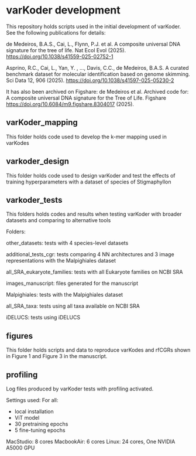 # varKoder development

This repository holds scripts used in the initial development of varKoder. See the following publications for details:

de Medeiros, B.A.S., Cai, L., Flynn, P.J. et al. A composite universal DNA signature for the tree of life. Nat Ecol Evol (2025). https://doi.org/10.1038/s41559-025-02752-1

Asprino, R.C., Cai, L., Yan, Y. , ..., Davis, C.C., de Medeiros, B.A.S. A curated benchmark dataset for molecular identification based on genome skimming. Sci Data 12, 906 (2025). https://doi.org/10.1038/s41597-025-05230-2

It has also been archived on Figshare:
de Medeiros et al. Archived code for: A composite universal DNA signature for the Tree of Life. Figshare https://doi.org/10.6084/m9.figshare.8304017 (2025).

## varKoder_mapping

This folder holds code used to develop the k-mer mapping used in varKodes

## varkoder_design

This folder holds code used to design varKoder and test the effects of training hyperparameters with a dataset of species of Stigmaphyllon

## varkoder_tests

This folders holds codes and results when testing varKoder with broader datasets and comparing to alternative tools

Folders:

other_datasets: tests with 4 species-level datasets

additional_tests_cgr: tests comparing 4 NN architectures and 3 image representations with the Malpighiales dataset

all_SRA_eukaryote_families: tests with all Eukaryote families on NCBI SRA

images_manuscript: files generated for the manuscript

Malpighiales: tests with the Malpighiales dataset

all_SRA_taxa: tests using all taxa available on NCBI SRA

iDELUCS: tests using iDELUCS

## figures
This folder holds scripts and data to reproduce varKodes and rfCGRs shown in Figure 1 and Figure 3 in the manuscript.

## profiling 
Log files produced by varKoder tests with profiling activated.

Settings used:
For all:
- local installation
- ViT model
- 30 pretraining epochs
- 5 fine-tuning epochs


MacStudio: 8 cores
MacbookAir: 6 cores
Linux: 24 cores, One NVIDIA A5000 GPU 

